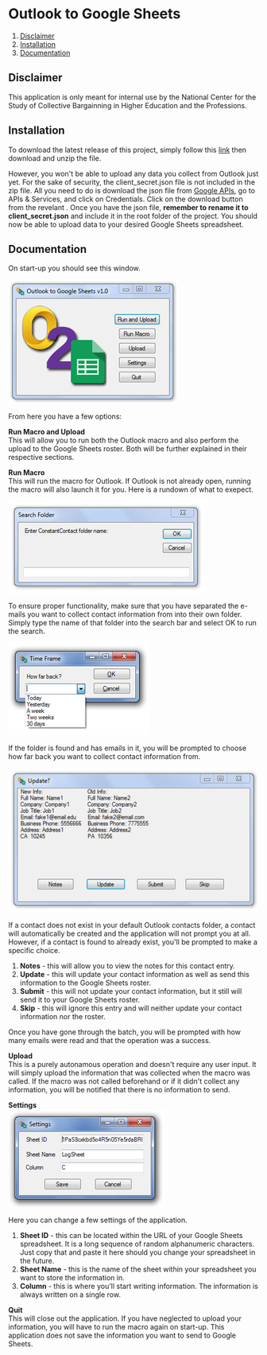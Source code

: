 # Outlook to Google Sheets

1. [Disclaimer](#disclaimer)
2. [Installation](#installation)
3. [Documentation](#documentation)

## Disclaimer

This application is only meant for internal use by the National Center for the Study of Collective Bargainning in Higher Education and the Professions.

## Installation

To download the latest release of this project, simply follow this [link](https://github.com/mcardenas389/Outlook-To-Google-Sheets/releases/tag/v1.0) then download and unzip the file.

However, you won't be able to upload any data you collect from Outlook just yet. For the sake of security, the client_secret.json file is not included in the zip file. All you need to do is download the json file from [Google APIs](https://console.developers.google.com), go to APIs & Services, and click on Credentials. Click on the download button from the revelant . Once you have the json file, **remember to rename it to client_secret.json** and include it in the root folder of the project. You should now be able to upload data to your desired Google Sheets spreadsheet.

## Documentation

On start-up you should see this window.

![main window](https://raw.githubusercontent.com/mcardenas389/Outlook-To-Google-Sheets/master/documentation%20images/main%20window.PNG)

From here you have a few options:

**Run Macro and Upload**<br />
This will allow you to run both the Outlook macro and also perform the upload to the Google Sheets roster. Both will be further explained in their respective sections.

**Run Macro**<br />
This will run the macro for Outlook. If Outlook is not already open, running the macro will also launch it for you. Here is a rundown of what to exepect.
  
![search folder window](https://raw.githubusercontent.com/mcardenas389/Outlook-To-Google-Sheets/master/documentation%20images/search%20folder%20window.PNG)
  
To ensure proper functionality, make sure that you have separated the e-mails you want to collect contact information from into their own folder. Simply type the name of that folder into the search bar and select OK to run the search.

![time frame window](https://raw.githubusercontent.com/mcardenas389/Outlook-To-Google-Sheets/master/documentation%20images/time%20frame%20window.png)

If the folder is found and has emails in it, you will be prompted to choose how far back you want to collect contact information from.

![update window](https://raw.githubusercontent.com/mcardenas389/Outlook-To-Google-Sheets/master/documentation%20images/update%20window.PNG)

If a contact does not exist in your default Outlook contacts folder, a contact will automatically be created and the application will not prompt you at all. However, if a contact is found to already exist, you'll be prompted to make a specific choice.

1. **Notes** - this will allow you to view the notes for this contact entry.
2. **Update** - this will update your contact information as well as send this information to the Google Sheets roster.
3. **Submit** - this will not update your contact information, but it still will send it to your Google Sheets roster.
4. **Skip** - this will ignore this entry and will neither update your contact information nor the roster.

Once you have gone through the batch, you will be prompted with how many emails were read and that the operation was a success.

**Upload**<br />
This is a purely autonamous operation and doesn't require any user input. It will simply upload the information that was collected when the macro was called. If the macro was not called beforehand or if it didn't collect any information, you will be notified that there is no information to send.

**Settings**<br />
![settings window](https://raw.githubusercontent.com/mcardenas389/Outlook-To-Google-Sheets/master/documentation%20images/settings%20window.PNG)

Here you can change a few settings of the application.

1. **Sheet ID** - this can be located within the URL of your Google Sheets spreadsheet. It is a long sequence of random alphanumeric characters. Just copy that and paste it here should you change your spreadsheet in the future.
2. **Sheet Name** - this is the name of the sheet within your spreadsheet you want to store the information in.
3. **Column** - this is where you'll start writing information. The information is always written on a single row.

**Quit**<br />
This will close out the application. If you have neglected to upload your information, you will have to run the macro again on start-up. This application does not save the information you want to send to Google Sheets.
